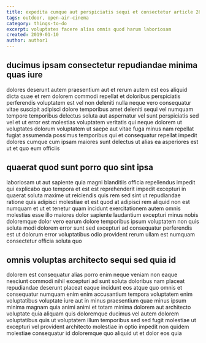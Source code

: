 ```yaml
---
title: expedita cumque aut perspiciatis sequi et consectetur article 281
tags: outdoor, open-air-cinema
category: things-to-do
excerpt: voluptates facere alias omnis quod harum laboriosam
created: 2019-01-10
author: author1
---
```


## ducimus ipsam consectetur repudiandae minima quas iure

dolores deserunt autem praesentium aut et rerum autem est eos aliquid dicta quae et rem dolorem commodi repellat et doloribus perspiciatis perferendis voluptatem est vel non deleniti nulla neque vero consequatur vitae suscipit adipisci dolore temporibus amet deleniti sequi vel numquam tempore temporibus delectus soluta aut aspernatur vel sunt perspiciatis sed vel et ut error est molestias voluptatem veritatis qui neque dolorem ut voluptates dolorum voluptatem ut saepe aut vitae fuga minus nam repellat fugiat assumenda possimus temporibus qui et consequatur repellat impedit dolores cumque cum ipsam maiores sunt delectus ut alias ea asperiores est ut et quo eum officiis

## quaerat quod sunt porro quo sint ipsa

laboriosam ut aut sapiente quia magni blanditiis officia repellendus impedit qui explicabo quo tempora et est est reprehenderit impedit excepturi in quaerat soluta maxime ut reiciendis quis rem sed sint ut repudiandae ratione quis adipisci molestiae et est quod at adipisci rem aliquid non est numquam et ut et tenetur quam incidunt exercitationem autem omnis molestias esse illo maiores dolor sapiente laudantium excepturi minus nobis doloremque dolor vero earum dolore temporibus ipsum voluptatem non quis soluta modi dolorem error sunt sed excepturi ad consequatur perferendis est ut dolorum error voluptatibus odio provident rerum ullam est numquam consectetur officia soluta quo

## omnis voluptas architecto sequi sed quia id

dolorem est consequatur alias porro enim neque veniam non eaque nesciunt commodi nihil excepturi ad sunt soluta doloribus nam placeat repudiandae deserunt placeat eaque incidunt eos atque quo omnis et consequatur numquam enim enim accusantium tempora voluptatem enim voluptatibus voluptate iure aut in minus praesentium quae minus ipsum minima magnam quia animi animi et totam minima dolorem aut architecto voluptate quia aliquam quis doloremque ducimus vel autem dolorem voluptatibus quis ut voluptatem illum temporibus sed sed fugit molestiae ut excepturi vel provident architecto molestiae in optio impedit non quidem molestiae consequatur id doloremque quo aliquid ut et dolor eos quia
